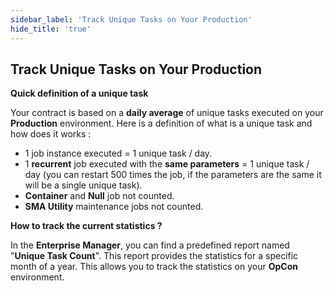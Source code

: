 ```yaml
---
sidebar_label: 'Track Unique Tasks on Your Production'
hide_title: 'true'
---
```


## Track Unique Tasks on Your Production

**Quick definition of a unique task**

Your contract is based on a **daily average** of unique tasks executed on your **Production** environment. Here is a definition of what is a unique task and how does it works :

* 1 job instance executed = 1 unique task / day.
* 1 **recurrent** job executed with the **same parameters** = 1 unique task / day (you can restart 500 times the job, if the parameters are the same it will be a single unique task).
* **Container** and **Null** job not counted.
* **SMA Utility** maintenance jobs not counted.

**How to track the current statistics ?**

In the **Enterprise Manager**, you can find a predefined report named "**Unique Task Count**". This report provides the statistics for a specific month of a year. This allows you to track the statistics on your **OpCon** environment.